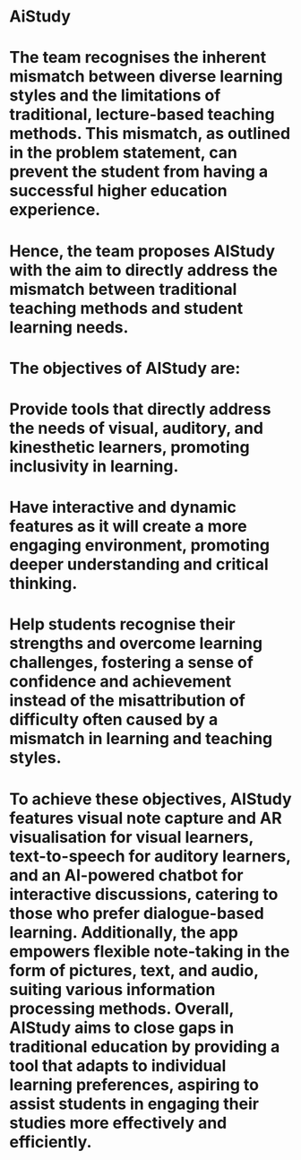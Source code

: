 # AiStudy

# The team recognises the inherent mismatch between diverse learning styles and the limitations of traditional, lecture-based teaching methods. This  mismatch, as outlined in the problem statement, can prevent the student from having a successful higher education experience.

# Hence, the team proposes AIStudy with the aim to directly address the mismatch between traditional teaching methods and student learning needs.

# The objectives of AIStudy are:

# Provide tools that directly address the needs of visual, auditory, and kinesthetic learners, promoting inclusivity in learning.
# Have interactive and dynamic features as it will create a more engaging environment, promoting deeper understanding and critical thinking.
# Help students recognise their strengths and overcome learning challenges, fostering a sense of confidence and achievement instead of the  misattribution of difficulty often caused by a mismatch in learning and teaching styles.
# To achieve these objectives, AIStudy features visual note capture and AR visualisation for visual learners, text-to-speech for auditory learners, and an AI-powered chatbot for interactive discussions, catering to those who prefer dialogue-based learning. Additionally, the app empowers flexible note-taking in the form of pictures, text, and audio, suiting various information processing methods. Overall, AIStudy aims to close gaps in traditional  education by providing a tool that adapts to individual learning preferences, aspiring to assist students in engaging their studies more effectively  and efficiently.

